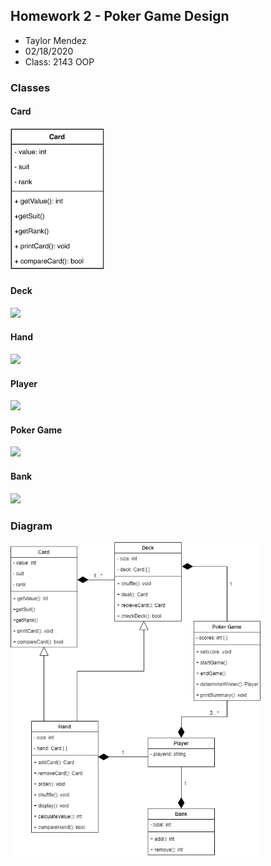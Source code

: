 ## Homework 2 - Poker Game Design

- Taylor Mendez
- 02/18/2020
- Class: 2143 OOP

### Classes
#### Card
<img src="https://github.com/Taylor-Mendez/2143-OOP-Mendez/blob/master/Assignments/H04/Card.pdf" width="150">

#### Deck
<img src="https://cs.msutexas.edu/~griffin/zcloud/zcloud-files/draw.io.professor.png" width="150">

#### Hand
<img src="https://cs.msutexas.edu/~griffin/zcloud/zcloud-files/draw.io.professor.png" width="150">

#### Player
<img src="https://cs.msutexas.edu/~griffin/zcloud/zcloud-files/draw.io.professor.png" width="150">

#### Poker Game
<img src="https://cs.msutexas.edu/~griffin/zcloud/zcloud-files/draw.io.professor.png" width="150">

#### Bank
<img src="https://cs.msutexas.edu/~griffin/zcloud/zcloud-files/draw.io.professor.png" width="150">

### Diagram
<img src="https://github.com/Taylor-Mendez/2143-OOP-Mendez/blob/master/Assignments/H04/pokergame.png" width="400">
